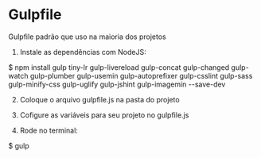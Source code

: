 Gulpfile
========

Gulpfile padrão que uso na maioria dos projetos

1. Instale as dependências com NodeJS:

$ npm install gulp tiny-lr gulp-livereload gulp-concat gulp-changed gulp-watch gulp-plumber gulp-usemin gulp-autoprefixer gulp-csslint gulp-sass gulp-minify-css gulp-uglify gulp-jshint gulp-imagemin --save-dev

2. Coloque o arquivo gulpfile.js na pasta do projeto

3. Cofigure as variáveis para seu projeto no gulpfile.js

3. Rode no terminal:

$ gulp